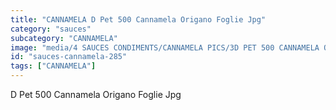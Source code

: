 ```yaml
---
title: "CANNAMELA D Pet 500 Cannamela Origano Foglie Jpg"
category: "sauces"
subcategory: "CANNAMELA"
image: "media/4 SAUCES CONDIMENTS/CANNAMELA PICS/3D PET 500 CANNAMELA ORIGANO FOGLIE_jpg.jpg"
id: "sauces-cannamela-285"
tags: ["CANNAMELA"]
---
```


D Pet 500 Cannamela Origano Foglie Jpg
